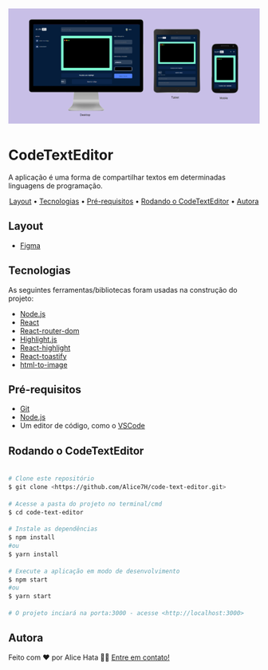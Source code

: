 <h1 align="center">
  <img alt="banner CodeTextEditor" title="#CodeTextEditor" src="./src/assets/images/banner.png" />
</h1>

# CodeTextEditor

A aplicação é uma forma de compartilhar textos em determinadas linguagens de programação.

<p align="center">
 <a href="#layout">Layout</a> •
 <a href="#tecnologias">Tecnologias</a> •
 <a href="#pré-requisitos">Pré-requisitos</a> •
 <a href="#rodando-o-codetexteditor">Rodando o CodeTextEditor</a> •
 <a href="#autora">Autora</a>
</p>

## Layout

- [Figma](https://www.figma.com/file/Ve4hpTfmMa7yAFneoGtGKD/Alura-Challenge---Edi%C3%A7%C3%A3o-Front-end)

## Tecnologias

As seguintes ferramentas/bibliotecas foram usadas na construção do projeto:

- [Node.js](https://nodejs.org/en/)
- [React](https://pt-br.reactjs.org/)
- [React-router-dom](https://www.npmjs.com/package/react-router-dom)
- [Highlight.js](https://highlightjs.org/)
- [React-highlight](https://www.npmjs.com/package/react-highlight)
- [React-toastify](https://fkhadra.github.io/react-toastify/introduction)
- [html-to-image](https://www.npmjs.com/package/html-to-image)

## Pré-requisitos

- [Git](https://git-scm.com)
- [Node.js](https://nodejs.org/en/)
- Um editor de código, como o [VSCode](https://code.visualstudio.com/)

## Rodando o CodeTextEditor

```bash

# Clone este repositório
$ git clone <https://github.com/Alice7H/code-text-editor.git>

# Acesse a pasta do projeto no terminal/cmd
$ cd code-text-editor

# Instale as dependências
$ npm install
#ou
$ yarn install

# Execute a aplicação em modo de desenvolvimento
$ npm start
#ou
$ yarn start

# O projeto inciará na porta:3000 - acesse <http://localhost:3000>
```

## Autora

Feito com ❤️ por Alice Hata 👋🏽 [Entre em contato!](https://github.com/Alice7H/)
